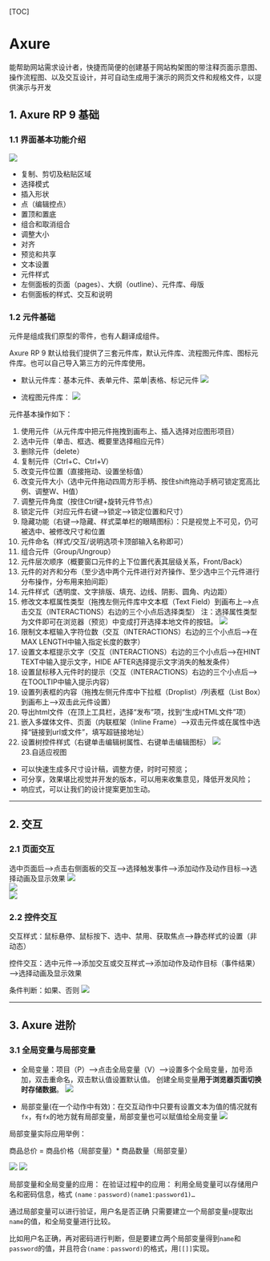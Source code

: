 [TOC]

# Axure 

能帮助网站需求设计者，快捷而简便的创建基于网站构架图的带注释页面示意图、操作流程图、以及交互设计，并可自动生成用于演示的网页文件和规格文件，以提供演示与开发

## 1. Axure RP 9 基础

### 1.1 界面基本功能介绍

![](https://github.com/CZH-HW/CloudImg/raw/master/Comp/axure_1.png)

- 复制、剪切及粘贴区域
- 选择模式
- 插入形状
- 点（编辑控点）
- 置顶和置底
- 组合和取消组合
- 调整大小
- 对齐
- 预览和共享
- 文本设置
- 元件样式
- 左侧面板的页面（pages）、大纲（outline）、元件库、母版
- 右侧面板的样式、交互和说明

### 1.2 元件基础

元件是组成我们原型的零件，也有人翻译成组件。

Axure RP 9 默认给我们提供了三套元件库，默认元件库、流程图元件库、图标元件库。也可以自己导入第三方的元件库使用。

- 默认元件库：基本元件、表单元件、菜单|表格、标记元件
![](https://github.com/CZH-HW/CloudImg/raw/master/Comp/axure_9.png)


- 流程图元件库：
![](https://github.com/CZH-HW/CloudImg/raw/master/Comp/axure_10.png)


元件基本操作如下：

1. 使用元件（从元件库中把元件拖拽到画布上、插入选择对应图形项目）
2. 选中元件（单击、框选、概要里选择相应元件）
3. 删除元件（delete）
4. 复制元件（Ctrl+C、Ctrl+V）
5. 改变元件位置（直接拖动、设置坐标值） 
6. 改变元件大小（选中元件拖动四周方形手柄、按住shift拖动手柄可锁定宽高比例、调整W、H值）
7. 调整元件角度（按住Ctrl键+旋转元件节点）
8. 锁定元件（对应元件右键——>锁定——>锁定位置和尺寸）   
9. 隐藏功能（右键——>隐藏、样式菜单栏的眼睛图标）：只是视觉上不可见，仍可被选中、被修改尺寸和位置
10. 元件命名（样式/交互/说明选项卡顶部输入名称即可）  
11. 组合元件（Group/Ungroup）
12. 元件层次顺序（概要窗口元件的上下位置代表其层级关系，Front/Back）
13. 元件的对齐和分布（至少选中两个元件进行对齐操作、至少选中三个元件进行分布操作，分布用来拍间距）
14. 元件样式（透明度、文字排版、填充、边线、阴影、圆角、内边距）
15. 修改文本框属性类型（拖拽左侧元件库中文本框（Text Field）到画布上——>点击交互（INTERACTIONS）右边的三个小点后选择类型） 
注：选择属性类型为文件即可在浏览器（预览）中变成打开选择本地文件的按钮。
![](https://github.com/CZH-HW/CloudImg/raw/master/Comp/axure_2.png)
16. 限制文本框输入字符位数（交互（INTERACTIONS）右边的三个小点后——>在MAX LENGTH中输入指定长度的数字）
17. 设置文本框提示文字（交互（INTERACTIONS）右边的三个小点后——>在HINT TEXT中输入提示文字，HIDE AFTER选择提示文字消失的触发条件）
18. 设置鼠标移入元件时的提示（交互（INTERACTIONS）右边的三个小点后——>在TOOLTIP中输入提示内容）
19. 设置列表框的内容（拖拽左侧元件库中下拉框（Droplist）/列表框（List Box）到画布上——>双击此元件设置）
20. 导出html文件（在顶上工具栏，选择“发布”项，找到“生成HTML文件”项）
21. 嵌入多媒体文件、页面（内联框架（Inline Frame）——>双击元件或在属性中选择“链接到url或文件”，填写超链接地址）
22. 设置树控件样式（右键单击编辑树属性、右键单击编辑图标）
![](https://github.com/CZH-HW/CloudImg/raw/master/Comp/axure_3.png)    
23.自适应视图
- 可以快速生成多尺寸设计稿，调整方便，时时可预览；
- 可分享，效果堪比视觉并开发的版本，可以用来收集意见，降低开发风险；
- 响应式，可以让我们的设计提案更加生动。
---

## 2. 交互

### 2.1 页面交互
选中页面后——>点击右侧面板的交互——>选择触发事件——>添加动作及动作目标——>选择动画及显示效果
![](https://github.com/CZH-HW/CloudImg/raw/master/Comp/axure_4.png)   
![](https://github.com/CZH-HW/CloudImg/raw/master/Comp/axure_5.png)   
![](https://github.com/CZH-HW/CloudImg/raw/master/Comp/axure_6.png)   

### 2.2 控件交互
交互样式：鼠标悬停、鼠标按下、选中、禁用、获取焦点——>静态样式的设置（非动态）

控件交互：选中元件——>添加交互或交互样式——>添加动作及动作目标（事件结果）——>选择动画及显示效果
 
条件判断：如果、否则
![](https://github.com/CZH-HW/CloudImg/raw/master/Comp/axure_7.png)   

---

## 3. Axure 进阶

### 3.1 全局变量与局部变量

- 全局变量：项目（P）——>点击全局变量（V）——>设置多个全局变量，加号添加，双击重命名，双击默认值设置默认值。
  创建全局变量**用于浏览器页面切换时存储数据**。
![](https://github.com/CZH-HW/CloudImg/raw/master/Comp/axure_11.png)


- 局部变量(在一个动作中有效)：在交互动作中只要有设置文本为值的情况就有`fx`，有`fx`的地方就有局部变量，局部变量也可以赋值给全局变量
![](https://github.com/CZH-HW/CloudImg/raw/master/Comp/axure_8.png)  


局部变量实际应用举例：

商品总价 = 商品价格（局部变量）* 商品数量（局部变量）

![](https://github.com/CZH-HW/CloudImg/raw/master/Comp/axure_12.png)
![](https://github.com/CZH-HW/CloudImg/raw/master/Comp/axure_13.png)




局部变量和全局变量的应用：
在验证过程中的应用：
利用全局变量可以存储用户名和密码信息，格式
`(name：password)(name1:password1)…`

通过局部变量可以进行验证，用户名是否正确
只需要建立一个局部变量`n`提取出`name`的值，和全局变量进行比较。

比如用户名正确，再对密码进行判断，但是要建立两个局部变量得到`name`和`password`的值，并且符合`(name：password)`的格式，用`[[]]`实现。





